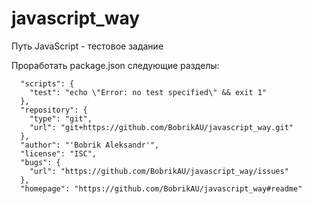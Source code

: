 # javascript_way

Путь JavaScript - тестовое задание

Проработать package.json следующие разделы:

```
  "scripts": {
    "test": "echo \"Error: no test specified\" && exit 1"
  },
  "repository": {
    "type": "git",
    "url": "git+https://github.com/BobrikAU/javascript_way.git"
  },
  "author": "'Bobrik Aleksandr'",
  "license": "ISC",
  "bugs": {
    "url": "https://github.com/BobrikAU/javascript_way/issues"
  },
  "homepage": "https://github.com/BobrikAU/javascript_way#readme"
```
